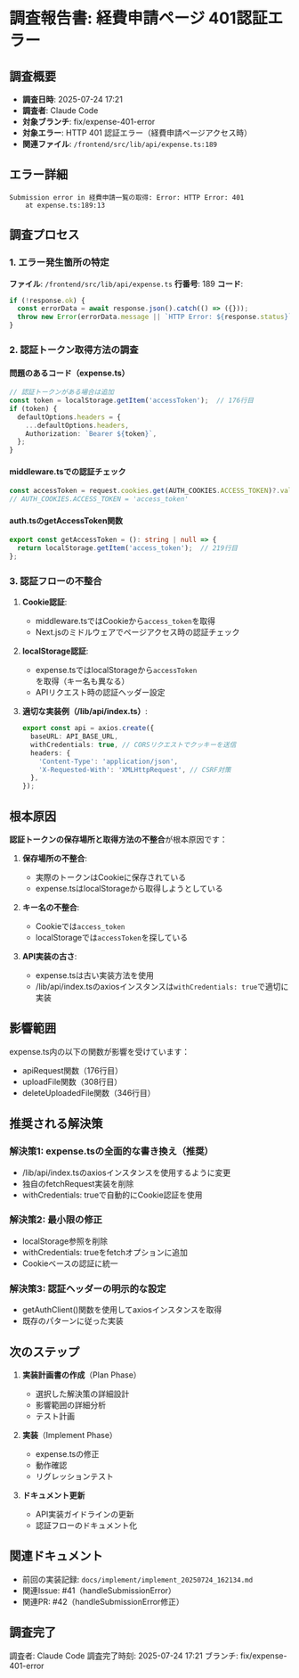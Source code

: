 # 調査報告書: 経費申請ページ 401認証エラー

## 調査概要

- **調査日時**: 2025-07-24 17:21
- **調査者**: Claude Code
- **対象ブランチ**: fix/expense-401-error
- **対象エラー**: HTTP 401 認証エラー（経費申請ページアクセス時）
- **関連ファイル**: `/frontend/src/lib/api/expense.ts:189`

## エラー詳細

```
Submission error in 経費申請一覧の取得: Error: HTTP Error: 401
    at expense.ts:189:13
```

## 調査プロセス

### 1. エラー発生箇所の特定

**ファイル**: `/frontend/src/lib/api/expense.ts`
**行番号**: 189
**コード**:
```typescript
if (!response.ok) {
  const errorData = await response.json().catch(() => ({}));
  throw new Error(errorData.message || `HTTP Error: ${response.status}`);  // 189行目
}
```

### 2. 認証トークン取得方法の調査

#### 問題のあるコード（expense.ts）
```typescript
// 認証トークンがある場合は追加
const token = localStorage.getItem('accessToken');  // 176行目
if (token) {
  defaultOptions.headers = {
    ...defaultOptions.headers,
    Authorization: `Bearer ${token}`,
  };
}
```

#### middleware.tsでの認証チェック
```typescript
const accessToken = request.cookies.get(AUTH_COOKIES.ACCESS_TOKEN)?.value || null;  // 54行目
// AUTH_COOKIES.ACCESS_TOKEN = 'access_token'
```

#### auth.tsのgetAccessToken関数
```typescript
export const getAccessToken = (): string | null => {
  return localStorage.getItem('access_token');  // 219行目
};
```

### 3. 認証フローの不整合

1. **Cookie認証**:
   - middleware.tsではCookieから`access_token`を取得
   - Next.jsのミドルウェアでページアクセス時の認証チェック

2. **localStorage認証**:
   - expense.tsではlocalStorageから`accessToken`を取得（キー名も異なる）
   - APIリクエスト時の認証ヘッダー設定

3. **適切な実装例（/lib/api/index.ts）**:
   ```typescript
   export const api = axios.create({
     baseURL: API_BASE_URL,
     withCredentials: true, // CORSリクエストでクッキーを送信
     headers: {
       'Content-Type': 'application/json',
       'X-Requested-With': 'XMLHttpRequest', // CSRF対策
     },
   });
   ```

## 根本原因

**認証トークンの保存場所と取得方法の不整合**が根本原因です：

1. **保存場所の不整合**:
   - 実際のトークンはCookieに保存されている
   - expense.tsはlocalStorageから取得しようとしている

2. **キー名の不整合**:
   - Cookieでは`access_token`
   - localStorageでは`accessToken`を探している

3. **API実装の古さ**:
   - expense.tsは古い実装方法を使用
   - /lib/api/index.tsのaxiosインスタンスは`withCredentials: true`で適切に実装

## 影響範囲

expense.ts内の以下の関数が影響を受けています：
- apiRequest関数（176行目）
- uploadFile関数（308行目）  
- deleteUploadedFile関数（346行目）

## 推奨される解決策

### 解決策1: expense.tsの全面的な書き換え（推奨）
- /lib/api/index.tsのaxiosインスタンスを使用するように変更
- 独自のfetchRequest実装を削除
- withCredentials: trueで自動的にCookie認証を使用

### 解決策2: 最小限の修正
- localStorage参照を削除
- withCredentials: trueをfetchオプションに追加
- Cookieベースの認証に統一

### 解決策3: 認証ヘッダーの明示的な設定
- getAuthClient()関数を使用してaxiosインスタンスを取得
- 既存のパターンに従った実装

## 次のステップ

1. **実装計画書の作成**（Plan Phase）
   - 選択した解決策の詳細設計
   - 影響範囲の詳細分析
   - テスト計画

2. **実装**（Implement Phase）
   - expense.tsの修正
   - 動作確認
   - リグレッションテスト

3. **ドキュメント更新**
   - API実装ガイドラインの更新
   - 認証フローのドキュメント化

## 関連ドキュメント

- 前回の実装記録: `docs/implement/implement_20250724_162134.md`
- 関連Issue: #41（handleSubmissionError）
- 関連PR: #42（handleSubmissionError修正）

## 調査完了

調査者: Claude Code
調査完了時刻: 2025-07-24 17:21
ブランチ: fix/expense-401-error